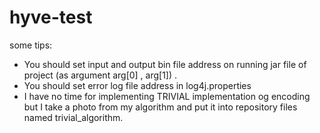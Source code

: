 # hyve-test

some tips:
* You should set input and output bin file address on running jar file of project (as argument arg[0] , arg[1]) .
* You should set error log file address in log4j.properties
* I have no time for implementing TRIVIAL implementation og encoding but I take a photo from my algorithm and put it into repository files named trivial_algorithm. 
